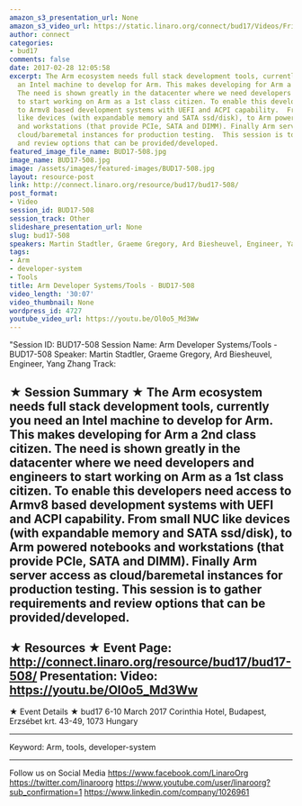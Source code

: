 ```yaml
---
amazon_s3_presentation_url: None
amazon_s3_video_url: https://static.linaro.org/connect/bud17/Videos/Friday/BUD17-508%20Arm%20Developer%20Systems%20%20Tools.mp4
author: connect
categories:
- bud17
comments: false
date: 2017-02-28 12:05:58
excerpt: The Arm ecosystem needs full stack development tools, currently you need
  an Intel machine to develop for Arm. This makes developing for Arm a 2nd class citizen.
  The need is shown greatly in the datacenter where we need developers and engineers
  to start working on Arm as a 1st class citizen. To enable this developers need access
  to Armv8 based development systems with UEFI and ACPI capability.  From small NUC
  like devices (with expandable memory and SATA ssd/disk), to Arm powered notebooks
  and workstations (that provide PCIe, SATA and DIMM). Finally Arm server access as
  cloud/baremetal instances for production testing.  This session is to gather requirements
  and review options that can be provided/developed.
featured_image_file_name: BUD17-508.jpg
image_name: BUD17-508.jpg
image: /assets/images/featured-images/BUD17-508.jpg
layout: resource-post
link: http://connect.linaro.org/resource/bud17/bud17-508/
post_format:
- Video
session_id: BUD17-508
session_track: Other
slideshare_presentation_url: None
slug: bud17-508
speakers: Martin Stadtler, Graeme Gregory, Ard Biesheuvel, Engineer, Yang Zhang
tags:
- Arm
- developer-system
- Tools
title: Arm Developer Systems/Tools - BUD17-508
video_length: '30:07'
video_thumbnail: None
wordpress_id: 4727
youtube_video_url: https://youtu.be/Ol0o5_Md3Ww
---
```


"Session ID: BUD17-508
Session Name: Arm Developer Systems/Tools - BUD17-508
Speaker: Martin Stadtler, Graeme Gregory, Ard Biesheuvel, Engineer, Yang Zhang
Track:

★ Session Summary ★
The Arm ecosystem needs full stack development tools, currently you need an Intel machine to develop for Arm. This makes developing for Arm a 2nd class citizen. The need is shown greatly in the datacenter where we need developers and engineers to start working on Arm as a 1st class citizen. To enable this developers need access to Armv8 based development systems with UEFI and ACPI capability. From small NUC like devices (with expandable memory and SATA ssd/disk), to Arm powered notebooks and workstations (that provide PCIe, SATA and DIMM). Finally Arm server access as cloud/baremetal instances for production testing. This session is to gather requirements and review options that can be provided/developed.
---------------------------------------------------
★ Resources ★
Event Page: http://connect.linaro.org/resource/bud17/bud17-508/
Presentation:
Video: https://youtu.be/Ol0o5_Md3Ww
---------------------------------------------------

★ Event Details ★
bud17
6-10 March 2017
Corinthia Hotel, Budapest,
Erzsébet krt. 43-49,
1073 Hungary

---------------------------------------------------
Keyword: Arm, tools, developer-system

---------------------------------------------------
Follow us on Social Media
https://www.facebook.com/LinaroOrg
https://twitter.com/linaroorg
https://www.youtube.com/user/linaroorg?sub_confirmation=1
https://www.linkedin.com/company/1026961
